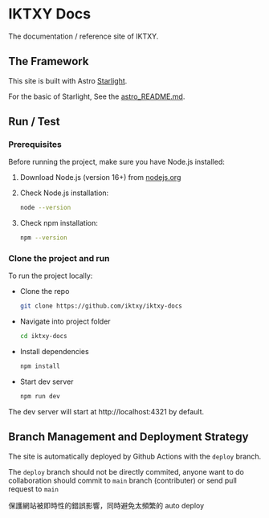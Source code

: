 # IKTXY Docs

The documentation / reference site of IKTXY.

## The Framework

This site is built with Astro [Starlight](https://starlight.astro.build/).

For the basic of Starlight, See the [astro_README.md](./astro_README.md).

## Run / Test

### Prerequisites

Before running the project, make sure you have Node.js installed:

1. Download Node.js (version 16+) from [nodejs.org](https://nodejs.org/)

2. Check Node.js installation:

   ```bash
   node --version
   ```

3. Check npm installation:

   ```bash
   npm --version
   ```

### Clone the project and run

To run the project locally:

- Clone the repo

  ```bash
  git clone https://github.com/iktxy/iktxy-docs
  ```

- Navigate into project folder

  ```bash
  cd iktxy-docs
  ```

- Install dependencies

  ```bash
  npm install
  ```

- Start dev server

  ```bash
  npm run dev
  ```

The dev server will start at http://localhost:4321 by default.

## Branch Management and Deployment Strategy

The site is automatically deployed by Github Actions with the `deploy` branch.

The `deploy` branch should not be directly commited, anyone want to do collaboration should commit to `main` branch (contributer) or send pull request to `main`

保護網站被即時性的錯誤影響，同時避免太頻繁的 auto deploy
